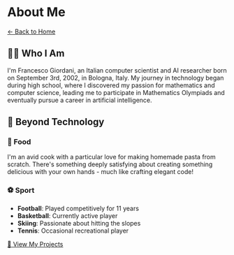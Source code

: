 # About Me

[← Back to Home](./README.md)

## 👨‍💻 Who I Am

I'm Francesco Giordani, an Italian computer scientist and AI researcher born on September 3rd, 2002, in Bologna, Italy. My journey in technology began during high school, where I discovered my passion for mathematics and computer science, leading me to participate in Mathematics Olympiads and eventually pursue a career in artificial intelligence.

## 🎨 Beyond Technology

### 🍝 Food
I'm an avid cook with a particular love for making homemade pasta from scratch. There's something deeply satisfying about creating something delicious with your own hands - much like crafting elegant code!

### ⚽ Sport
- **Football**: Played competitively for 11 years
- **Basketball**: Currently active player
- **Skiing**: Passionate about hitting the slopes
- **Tennis**: Occasional recreational player

[🚀 View My Projects](./projects.md)